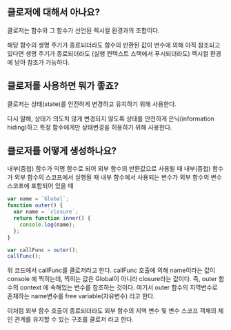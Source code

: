 ## 클로저에 대해서 아나요?

클로저는 함수와 그 함수가 선언된 렉시컬 환경과의 조합이다.

해당 함수의 생명 주기가 종료되더라도 함수의 반환된 값이 변수에 의해 아직 참조되고 있다면 생명 주기가 종료되더라도 (실행 컨텍스트 스택에서 푸시되더라도) 렉시컬 환경에 남아 참조가 가능하다.

## 클로저를 사용하면 뭐가 좋죠?

클로저는 상태(state)를 안전하게 변경하고 유지하기 위해 사용한다.

다시 말해, 상태가 의도치 않게 변경되지 않도록 상태를 안전하게 은닉(information hiding)하고 특정 함수에게만 상태변경을 허용하기 위해 사용한다.

## 클로저를 어떻게 생성하나요?

내부(중첩) 함수가 익명 함수로 되어 외부 함수의 반환값으로 사용될 때
내부(중첩) 함수가 외부 함수의 스코프에서 실행될 때
내부 함수에서 사용되는 변수가 외부 함수의 변수 스코프에 포함되어 있을 때

```javascript
var name = `Global`;
function outer() {
  var name = `closure`;
  return function inner() {
    console.log(name);
  };
}

var callFunc = outer();
callFunc();
```

위 코드에서 callFunc를 클로저라고 한다. callFunc 호출에 의해 name이라는 값이 console 에 찍히는데, 찍히는 값은 Global이 아니라 closure라는 값이다. 즉, outer 함수의 context 에 속해있는 변수를 참조하는 것이다. 여기서 outer 함수의 지역변수로 존재하는 name변수를 free variable(자유변수) 라고 한다.

이처럼 외부 함수 호출이 종료되더라도 외부 함수의 지역 변수 및 변수 스코프 객체의 체인 관계를 유지할 수 있는 구조를 클로저 라고 한다.
